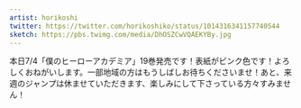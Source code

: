 ```yaml
---
artist: horikoshi
twitter: https://twitter.com/horikoshiko/status/1014316341157740544
sketch: https://pbs.twimg.com/media/DhOSZCwVQAEKYBy.jpg
---
```

本日7/4「僕のヒーローアカデミア」19巻発売です！表紙がピンク色です！よろしくおねがいします。一部地域の方はもうしばしお待ちくださいませ！あと、来週のジャンプは休ませていただきます、楽しみにして下さっている方々すみません！